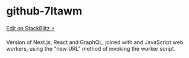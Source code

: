# github-7ltawm

[Edit on StackBlitz ⚡️](https://stackblitz.com/edit/github-7ltawm)

Version of Next.js, React and GraphQL, joined with and JavaScript web workers, using the "new URL" method of invoking the worker script.